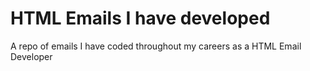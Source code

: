 # HTML Emails I have developed
A repo of emails I have coded throughout my careers as a HTML Email Developer
